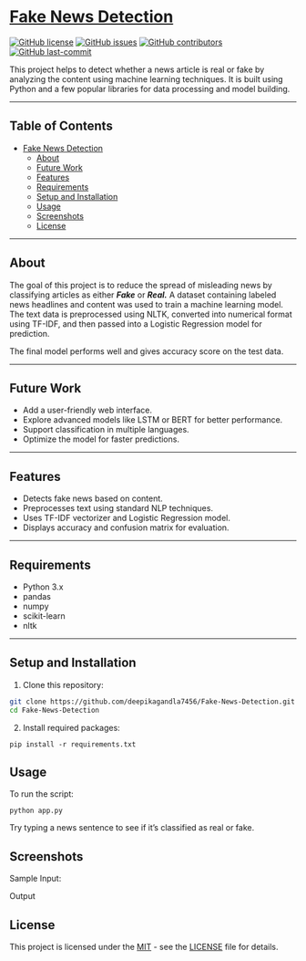 # [Fake News Detection](#fake-news-detection)

[![GitHub license](https://img.shields.io/github/license/deepikagandla7456/Fake-News-Detection)](LICENSE)
[![GitHub issues](https://img.shields.io/github/issues/deepikagandla7456/Fake-News-Detection)]()
[![GitHub contributors](https://img.shields.io/github/contributors/deepikagandla7456/Fake-News-Detection)]()
[![GitHub last-commit](https://img.shields.io/github/last-commit/deepikagandla7456/Fake-News-Detection)]()

This project helps to detect whether a news article is real or fake by analyzing the content using machine learning techniques. It is built using Python and a few popular libraries for data processing and model building.

---

## Table of Contents
- [Fake News Detection](#fake-news-detection)
  - [About](#about)
  - [Future Work](#future-work)
  - [Features](#features)
  - [Requirements](#requirements)
  - [Setup and Installation](#setup-and-installation)
  - [Usage](#usage)
  - [Screenshots](#screenshots)
  - [License](#license)

---

## About

The goal of this project is to reduce the spread of misleading news by classifying articles as either ***Fake*** or ***Real.*** A dataset containing labeled news headlines and content was used to train a machine learning model. The text data is preprocessed using NLTK, converted into numerical format using TF-IDF, and then passed into a Logistic Regression model for prediction.

The final model performs well and gives accuracy score on the test data.

---

## Future Work

- Add a user-friendly web interface.
- Explore advanced models like LSTM or BERT for better performance.
- Support classification in multiple languages.
- Optimize the model for faster predictions.

---

## Features

- Detects fake news based on content.
- Preprocesses text using standard NLP techniques.
- Uses TF-IDF vectorizer and Logistic Regression model.
- Displays accuracy and confusion matrix for evaluation.

---

## Requirements

- Python 3.x  
- pandas  
- numpy  
- scikit-learn  
- nltk  

---

## Setup and Installation

1. Clone this repository:
```bash
git clone https://github.com/deepikagandla7456/Fake-News-Detection.git
cd Fake-News-Detection
```
2. Install required packages:

```shell
pip install -r requirements.txt
```

## Usage
To run the script:
```shell
python app.py
```
Try typing a news sentence to see if it’s classified as real or fake.
## Screenshots
Sample Input:

Output 


## License

This project is licensed under the [MIT](LICENSE) - see the [LICENSE](LICENSE) file for details.
